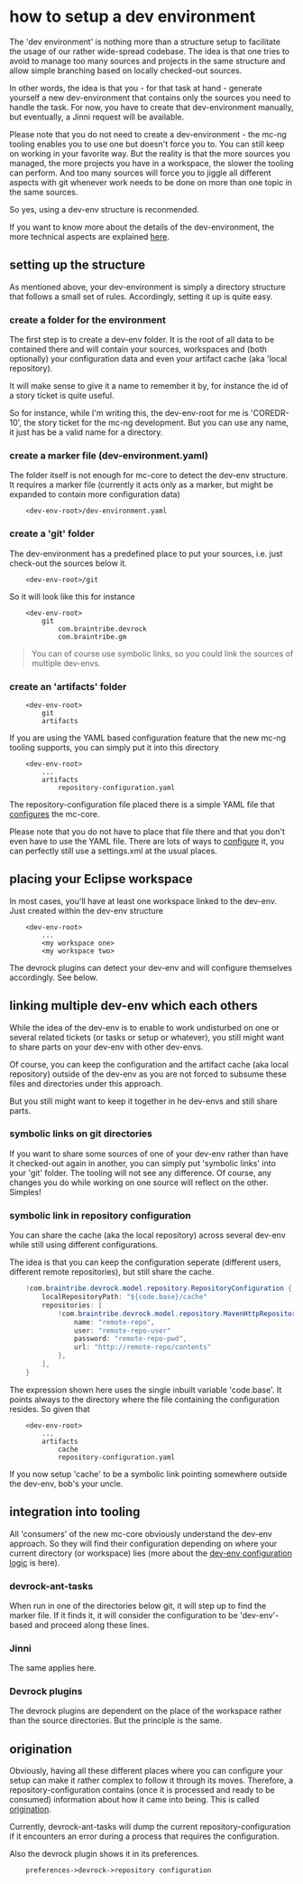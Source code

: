 # how to setup a dev environment
The 'dev environment' is nothing more than a structure setup to facilitate the usage of our rather wide-spread codebase. The idea is that one tries to avoid to manage too many sources and projects in the same structure and allow simple branching based on locally checked-out sources. 

In other words, the idea is that you - for that task at hand - generate yourself a new dev-environment that contains only the sources you need to handle the task. For now, you have to create that dev-environment manually, but eventually, a Jinni request will be available. 

Please note that you do not need to create a dev-environment - the mc-ng tooling enables you to use one but doesn't force you to. You can still keep on working in your favorite way. But the reality is that the more sources you managed, the more projects you have in a workspace, the slower the tooling can perform. And too many sources will force you to jiggle all different aspects with git whenever work needs to be done on more than one topic in the same sources. 

So yes, using a dev-env structure is reconmended. 

If you want to know more about the details of the dev-environment, the more technical aspects are explained [here](asset://com.braintribe.devrock:mc-core-documentation/configuration/devenvironment.md).

## setting up the structure 
As mentioned above, your dev-environment is simply a directory structure that follows a small set of rules. Accordingly, setting it up is quite easy.

### create a folder for the environment
The first step is to create a dev-env folder. It is the root of all data to be contained there and will contain your sources, workspaces and (both optionally) your configuration data and even your artifact cache (aka 'local repository).

It will make sense to give it a name to remember it by, for instance the id of a story ticket is quite useful.

So for instance, while I'm writing this, the dev-env-root for me is 'COREDR-10', the story ticket for the mc-ng development. But you can use any name, it just has be a valid name for a directory. 

### create a marker file (dev-environment.yaml)
The folder itself is not enough for mc-core to detect the dev-env structure. It requires a marker file (currently it acts only as a marker, but might be expanded to contain more configuration data)

```
    <dev-env-root>/dev-environment.yaml
```
### create a 'git' folder
The dev-environment has a predefined place to put your sources, i.e. just check-out the sources below it. 

```
    <dev-env-root>/git
```

So it will look like this for instance

```
    <dev-env-root>
        git
            com.braintribe.devrock
            com.braintribe.gm
```

>You can of course use symbolic links, so you could link the sources of multiple dev-envs. 

### create an 'artifacts' folder 

```
    <dev-env-root>
        git
        artifacts
```

If you are using the YAML based configuration feature that the new mc-ng tooling supports, you can simply put it into this directory

```
    <dev-env-root>
        ...
        artifacts
            repository-configuration.yaml
```

The repository-configuration file placed there is a simple YAML file that [configures](asset://com.braintribe.devrock:mc-core-documentation/configuration/configuration.md) the mc-core. 

Please note that you do not have to place that file there and that you don't even have to use the YAML file. There are lots of ways to [configure](asset://com.braintribe.devrock:mc-core-documentation/configuration/configuration.md) it, you can perfectly still use a settings.xml at the usual places.

## placing your Eclipse workspace 
In most cases, you'll have at least one workspace linked to the dev-env. Just created within the dev-env structure 

```
    <dev-env-root>
        ... 
        <my workspace one>
        <my workspace two>
```

The devrock plugins can detect your dev-env and will configure themselves accordingly. See below.


## linking multiple dev-env which each others
While the idea of the dev-env is to enable to work undisturbed on one or several related tickets (or tasks or setup or whatever), you still might want to share parts on your dev-env with other dev-envs. 

Of course, you can keep the configuration and the artifact cache (aka local repository) outside of the dev-env as you are not forced to subsume these files and directories under this approach. 

But you still might want to keep it together in he dev-envs and still share parts. 

### symbolic links on git directories
If you want to share some sources of one of your dev-env rather than have it checked-out again in another, you can simply put 'symbolic links' into your 'git' folder. The tooling will not see any difference. Of course, any changes you do while working on one source will reflect on the other. Simples!


### symbolic link in repository configuration
You can share the cache (aka the local repository) across several dev-env while still using different configurations. 

The idea is that you can keep the configuration seperate (different users, different remote repositories), but still share the cache. 

```java
    !com.braintribe.devrock.model.repository.RepositoryConfiguration {        
	    localRepositoryPath: "${code.base}/cache"
	    repositories: [
	        !com.braintribe.devrock.model.repository.MavenHttpRepository {
	            name: "remote-repo",
	            user: "remote-repo-user"
	            password: "remote-repo-pwd",
	            url: "http://remote-repo/contents"
	        },
	    ],
    }            
```

The expression shown here uses the single inbuilt variable 'code.base'. It points always to the directory where the file containing the configuration resides. So given that 

```
    <dev-env-root>
        ...
        artifacts
            cache 
            repository-configuration.yaml
```

If you now setup 'cache' to be a symbolic link pointing somewhere outside the dev-env, bob's your uncle.

## integration into tooling
All 'consumers' of the new mc-core obviously understand the dev-env approach. So they will find their configuration depending on where your current directory (or workspace) lies (more about the [dev-env configuration logic](asset://com.braintribe.devrock:mc-core-documentation/configuration/devenvironment.md) is here).

### devrock-ant-tasks
When run in one of the directories below git, it will step up to find the marker file. If it finds it, it will consider the configuration to be 'dev-env'-based and proceed along these lines. 

### Jinni
The same applies here. 

### Devrock plugins
The devrock plugins are dependent on the place of the workspace rather than the source directories. But the principle is the same.

## origination
Obviously, having all these different places where you can configure your setup can make it rather complex to follow it through its moves. 
Therefore, a repository-configuration contains (once it is processed and ready to be consumed) information about how it came into being. This is called [origination](asset://com.braintribe.devrock:mc-core-documentation/configuration/origination.md). 

Currently, devrock-ant-tasks will dump the current repository-configuration if it encounters an error during a process that requires the configuration. 

Also the devrock plugin shows it in its preferences.

```
    preferences->devrock->repository configuration
```


